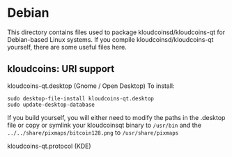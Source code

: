 
Debian
====================
This directory contains files used to package kloudcoinsd/kloudcoins-qt
for Debian-based Linux systems. If you compile kloudcoinsd/kloudcoins-qt yourself, there are some useful files here.

## kloudcoins: URI support ##


kloudcoins-qt.desktop  (Gnome / Open Desktop)
To install:

	sudo desktop-file-install kloudcoins-qt.desktop
	sudo update-desktop-database

If you build yourself, you will either need to modify the paths in
the .desktop file or copy or symlink your kloudcoinsqt binary to `/usr/bin`
and the `../../share/pixmaps/bitcoin128.png` to `/usr/share/pixmaps`

kloudcoins-qt.protocol (KDE)

